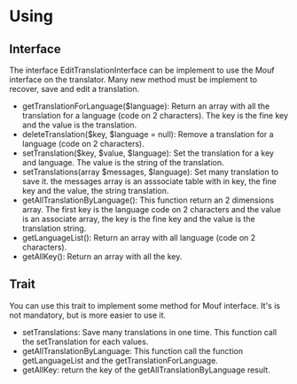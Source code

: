Using
=====

Interface
---------

The interface EditTranslationInterface can be implement to use the Mouf interface on the translator. Many new method must be implement to recover, save and edit a translation.
- getTranslationForLanguage($language): Return an array with all the translation for a language (code on 2 characters). The key is the fine key and the value is the translation.
- deleteTranslation($key, $language = null): Remove a translation for a language (code on 2 characters).
- setTranslation($key, $value, $language): Set the translation for a key and language. The value is the string of the translation.
- setTranslations(array $messages, $language): Set many translation to save it. the messages array is an asssociate table with in key, the fine key and the value, the string translation.
- getAllTranslationByLanguage(): This function return an 2 dimensions array. The first key is the language code on 2 characters and the value is an associate array, the key is the fine key and the value is the translation string.
- getLanguageList(): Return an array with all language (code on 2 characters).
- getAllKey(): Return an array with all the key.

Trait
-----

You can use this trait to implement some method for Mouf interface. It's is not mandatory, but is more easier to use it.
- setTranslations: Save many translations in one time. This function call the setTranslation for each values.
- getAllTranslationByLanguage: This function call the function getLanguageList and the getTranslationForLanguage.
- getAllKey: return the key of the getAllTranslationByLanguage result.
